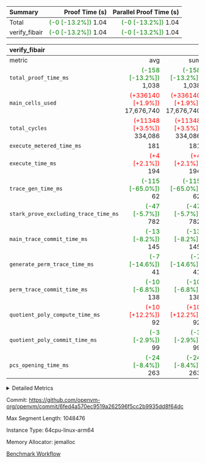 | Summary | Proof Time (s) | Parallel Proof Time (s) |
|:---|---:|---:|
| Total | <span style='color: green'>(-0 [-13.2%])</span> 1.04 | <span style='color: green'>(-0 [-13.2%])</span> 1.04 |
| verify_fibair | <span style='color: green'>(-0 [-13.2%])</span> 1.04 | <span style='color: green'>(-0 [-13.2%])</span> 1.04 |


| verify_fibair |||||
|:---|---:|---:|---:|---:|
|metric|avg|sum|max|min|
| `total_proof_time_ms ` | <span style='color: green'>(-158 [-13.2%])</span> 1,038 | <span style='color: green'>(-158 [-13.2%])</span> 1,038 | <span style='color: green'>(-158 [-13.2%])</span> 1,038 | <span style='color: green'>(-158 [-13.2%])</span> 1,038 |
| `main_cells_used     ` | <span style='color: red'>(+336140 [+1.9%])</span> 17,676,740 | <span style='color: red'>(+336140 [+1.9%])</span> 17,676,740 | <span style='color: red'>(+336140 [+1.9%])</span> 17,676,740 | <span style='color: red'>(+336140 [+1.9%])</span> 17,676,740 |
| `total_cycles        ` | <span style='color: red'>(+11348 [+3.5%])</span> 334,086 | <span style='color: red'>(+11348 [+3.5%])</span> 334,086 | <span style='color: red'>(+11348 [+3.5%])</span> 334,086 | <span style='color: red'>(+11348 [+3.5%])</span> 334,086 |
| `execute_metered_time_ms` |  181 |  181 |  181 |  181 |
| `execute_time_ms     ` | <span style='color: red'>(+4 [+2.1%])</span> 194 | <span style='color: red'>(+4 [+2.1%])</span> 194 | <span style='color: red'>(+4 [+2.1%])</span> 194 | <span style='color: red'>(+4 [+2.1%])</span> 194 |
| `trace_gen_time_ms   ` | <span style='color: green'>(-115 [-65.0%])</span> 62 | <span style='color: green'>(-115 [-65.0%])</span> 62 | <span style='color: green'>(-115 [-65.0%])</span> 62 | <span style='color: green'>(-115 [-65.0%])</span> 62 |
| `stark_prove_excluding_trace_time_ms` | <span style='color: green'>(-47 [-5.7%])</span> 782 | <span style='color: green'>(-47 [-5.7%])</span> 782 | <span style='color: green'>(-47 [-5.7%])</span> 782 | <span style='color: green'>(-47 [-5.7%])</span> 782 |
| `main_trace_commit_time_ms` | <span style='color: green'>(-13 [-8.2%])</span> 145 | <span style='color: green'>(-13 [-8.2%])</span> 145 | <span style='color: green'>(-13 [-8.2%])</span> 145 | <span style='color: green'>(-13 [-8.2%])</span> 145 |
| `generate_perm_trace_time_ms` | <span style='color: green'>(-7 [-14.6%])</span> 41 | <span style='color: green'>(-7 [-14.6%])</span> 41 | <span style='color: green'>(-7 [-14.6%])</span> 41 | <span style='color: green'>(-7 [-14.6%])</span> 41 |
| `perm_trace_commit_time_ms` | <span style='color: green'>(-10 [-6.8%])</span> 138 | <span style='color: green'>(-10 [-6.8%])</span> 138 | <span style='color: green'>(-10 [-6.8%])</span> 138 | <span style='color: green'>(-10 [-6.8%])</span> 138 |
| `quotient_poly_compute_time_ms` | <span style='color: red'>(+10 [+12.2%])</span> 92 | <span style='color: red'>(+10 [+12.2%])</span> 92 | <span style='color: red'>(+10 [+12.2%])</span> 92 | <span style='color: red'>(+10 [+12.2%])</span> 92 |
| `quotient_poly_commit_time_ms` | <span style='color: green'>(-3 [-2.9%])</span> 99 | <span style='color: green'>(-3 [-2.9%])</span> 99 | <span style='color: green'>(-3 [-2.9%])</span> 99 | <span style='color: green'>(-3 [-2.9%])</span> 99 |
| `pcs_opening_time_ms ` | <span style='color: green'>(-24 [-8.4%])</span> 263 | <span style='color: green'>(-24 [-8.4%])</span> 263 | <span style='color: green'>(-24 [-8.4%])</span> 263 | <span style='color: green'>(-24 [-8.4%])</span> 263 |



<details>
<summary>Detailed Metrics</summary>

|  | verify_program_compile_ms | total_cells | stark_prove_excluding_trace_time_ms | quotient_poly_compute_time_ms | quotient_poly_commit_time_ms | perm_trace_commit_time_ms | pcs_opening_time_ms | main_trace_commit_time_ms |
| --- | --- | --- | --- | --- | --- | --- | --- |
|  | 7 | 65,536 | 37 | 1 | 6 | 0 | 21 | 7 | 

| air_name | rows | quotient_deg | main_cols | interactions | constraints | cells |
| --- | --- | --- | --- | --- | --- | --- |
| AccessAdapterAir<2> |  | 2 |  | 5 | 12 |  | 
| AccessAdapterAir<4> |  | 2 |  | 5 | 12 |  | 
| AccessAdapterAir<8> |  | 2 |  | 5 | 12 |  | 
| FibonacciAir | 32,768 | 1 | 2 |  | 5 | 65,536 | 
| FriReducedOpeningAir |  | 2 |  | 39 | 71 |  | 
| JalRangeCheckAir |  | 2 |  | 9 | 14 |  | 
| NativePoseidon2Air<BabyBearParameters>, 1> |  | 2 |  | 136 | 572 |  | 
| PhantomAir |  | 2 |  | 3 | 5 |  | 
| ProgramAir |  | 1 |  | 1 | 4 |  | 
| VariableRangeCheckerAir |  | 1 |  | 1 | 4 |  | 
| VmAirWrapper<AluNativeAdapterAir, FieldArithmeticCoreAir> |  | 2 |  | 15 | 27 |  | 
| VmAirWrapper<BranchNativeAdapterAir, BranchEqualCoreAir<1> |  | 2 |  | 11 | 25 |  | 
| VmAirWrapper<NativeAdapterAir<2, 0>, PublicValuesCoreAir> |  | 2 |  | 11 | 29 |  | 
| VmAirWrapper<NativeLoadStoreAdapterAir<1>, NativeLoadStoreCoreAir<1> |  | 2 |  | 15 | 20 |  | 
| VmAirWrapper<NativeLoadStoreAdapterAir<4>, NativeLoadStoreCoreAir<4> |  | 2 |  | 15 | 20 |  | 
| VmAirWrapper<NativeVectorizedAdapterAir<4>, FieldExtensionCoreAir> |  | 2 |  | 15 | 27 |  | 
| VmConnectorAir |  | 2 |  | 5 | 11 |  | 
| VolatileBoundaryAir |  | 2 |  | 7 | 19 |  | 

| group | trace_gen_time_ms | total_proof_time_ms | total_cycles | total_cells | stark_prove_excluding_trace_time_ms | quotient_poly_compute_time_ms | quotient_poly_commit_time_ms | perm_trace_commit_time_ms | pcs_opening_time_ms | main_trace_commit_time_ms | main_cells_used | generate_perm_trace_time_ms | fri.log_blowup | execute_time_ms | execute_metered_time_ms |
| --- | --- | --- | --- | --- | --- | --- | --- | --- | --- | --- | --- | --- | --- | --- | --- |
| verify_fibair | 62 | 1,038 | 334,086 | 62,474,410 | 782 | 92 | 99 | 138 | 263 | 145 | 17,676,740 | 41 | 1 | 194 | 181 | 

| group | air_name | rows | prep_cols | perm_cols | main_cols | cells |
| --- | --- | --- | --- | --- | --- | --- |
| verify_fibair | AccessAdapterAir<2> | 131,072 |  | 16 | 11 | 3,538,944 | 
| verify_fibair | AccessAdapterAir<4> | 65,536 |  | 16 | 13 | 1,900,544 | 
| verify_fibair | AccessAdapterAir<8> | 128 |  | 16 | 17 | 4,224 | 
| verify_fibair | FriReducedOpeningAir | 2,048 |  | 84 | 27 | 227,328 | 
| verify_fibair | JalRangeCheckAir | 32,768 |  | 28 | 12 | 1,310,720 | 
| verify_fibair | NativePoseidon2Air<BabyBearParameters>, 1> | 32,768 |  | 312 | 398 | 23,265,280 | 
| verify_fibair | PhantomAir | 16,384 |  | 12 | 6 | 294,912 | 
| verify_fibair | ProgramAir | 8,192 |  | 8 | 10 | 147,456 | 
| verify_fibair | VariableRangeCheckerAir | 262,144 | 2 | 8 | 1 | 2,359,296 | 
| verify_fibair | VmAirWrapper<AluNativeAdapterAir, FieldArithmeticCoreAir> | 262,144 |  | 36 | 29 | 17,039,360 | 
| verify_fibair | VmAirWrapper<BranchNativeAdapterAir, BranchEqualCoreAir<1> | 32,768 |  | 28 | 23 | 1,671,168 | 
| verify_fibair | VmAirWrapper<NativeLoadStoreAdapterAir<1>, NativeLoadStoreCoreAir<1> | 65,536 |  | 40 | 21 | 3,997,696 | 
| verify_fibair | VmAirWrapper<NativeLoadStoreAdapterAir<4>, NativeLoadStoreCoreAir<4> | 32,768 |  | 40 | 27 | 2,195,456 | 
| verify_fibair | VmAirWrapper<NativeVectorizedAdapterAir<4>, FieldExtensionCoreAir> | 32,768 |  | 36 | 38 | 2,424,832 | 
| verify_fibair | VmConnectorAir | 2 | 1 | 16 | 5 | 42 | 
| verify_fibair | VolatileBoundaryAir | 65,536 |  | 20 | 12 | 2,097,152 | 

| group | trace_height_constraint | weighted_sum | threshold |
| --- | --- | --- | --- |
| verify_fibair | 0 | 1,085,444 | 2,013,265,921 | 
| verify_fibair | 1 | 5,411,200 | 2,013,265,921 | 
| verify_fibair | 2 | 542,722 | 2,013,265,921 | 
| verify_fibair | 3 | 5,476,612 | 2,013,265,921 | 
| verify_fibair | 4 | 65,536 | 2,013,265,921 | 
| verify_fibair | 5 | 12,851,850 | 2,013,265,921 | 

| trace_height_constraint | threshold |
| --- | --- |
| 0 | 2,013,265,921 | 

</details>


Commit: https://github.com/openvm-org/openvm/commit/6fed4a570ec9519a262596f5cc2b9935dd8f64dc

Max Segment Length: 1048476

Instance Type: 64cpu-linux-arm64

Memory Allocator: jemalloc

[Benchmark Workflow](https://github.com/openvm-org/openvm/actions/runs/15643824411)
